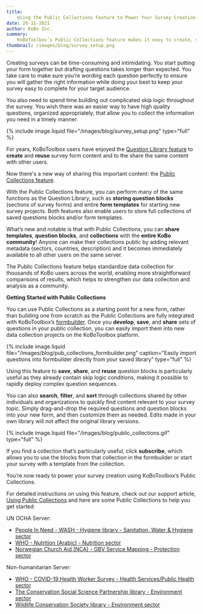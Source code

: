 ```yaml
---
title:
    Using the Public Collections Feature to Power Your Survey Creation
date: 26-11-2021
author: KoBo Inc.
summary:
    KoBoToolbox’s Public Collections feature makes it easy to create, store, and share questions across surveys, teams, and organizations. KoBoToolbox’s Public Collections feature makes it easy to create, store, and share questions across surveys, teams, and organizations.
thumbnail: /images/blog/survey_setup.png
---
```


Creating surveys can be time-consuming and intimidating. You start putting your form together but drafting questions takes longer than expected. You take care to make sure you’re wording each question perfectly to ensure you will gather the right information while doing your best to keep your survey easy to complete for your target audience. 

You also need to spend time building out complicated skip logic throughout the survey. You wish there was an easier way to have high quality questions, organized appropriately, that allow you to collect the information you need in a timely manner. 

{% include image.liquid file="/images/blog/survey_setup.png" type="full" %}

For years, KoBoToolbox users have enjoyed the [Question Library feature](https://support.kobotoolbox.org/question_library.html) to **create** and **reuse** survey form content and to the share the same content with other users.

Now there's a new way of sharing this important content: the [Public Collections feature](https://support.kobotoolbox.org/using_public_collections.html).

With the Public Collections feature, you can perform many of the same functions as the Question Library, such as **storing question blocks** (sections of survey forms) and entire **form templates** for starting new survey projects. Both features also enable users to store full collections of saved questions blocks and/or form templates.

What’s new and notable is that with Public Collections, you can **share templates**, **question blocks**, and **collections** with the **entire KoBo community**! Anyone can make their collections public by adding relevant metadata (sectors, countries, description) and it becomes immediately available to all other users on the same server.

The Public Collections feature helps standardize data collection for thousands of KoBo users across the world, enabling more straightforward comparisons of results, which helps to strengthen our data collection and analysis as a community.

**Getting Started with Public Collections**

You can use Public Collections as a starting point for a new form, rather than building one from scratch as the Public Collections are fully integrated with KoBoToolbox’s [formbuilder](https://support.kobotoolbox.org/formbuilder.html). Once you **develop**, **save**, and **share** sets of questions in your public collection, you can easily import them into new data collection projects on the KoBoToolbox platform.

{% include image.liquid file="/images/blog/pub_collections_formbuilder.png"  caption="Easily import questions into formbuilder directly from your saved library" type="full" %}

Using this feature to **save**, **share**, and **reuse** question blocks is particularly useful as they already contain skip logic conditions, making it possible to rapidly deploy complex question sequences.

You can also **search**, **filter**, and **sort** through collections shared by other individuals and organizations to quickly find content relevant to your survey topic. Simply drag-and-drop the required questions and question blocks into your new form, and then customize them as needed. Edits made in your own library will not affect the original library versions.

{% include image.liquid file="/images/blog/public_collections.gif" type="full" %}

If you find a collection that’s particularly useful, click **subscribe**, which allows you to use the blocks from that collection in the formbuilder or start your survey with a template from the collection.

You’re now ready to power your survey creation using KoBoToolbox’s Public Collections.

For detailed instructions on using this feature, check out our support article, [Using Public Collections](https://support.kobotoolbox.org/using_public_collections.html) and here are some Public Collections to help you get started:

UN OCHA Server:
- [People In Need - WASH - Hygiene library - Sanitation, Water & Hygiene sector](https://kobo.humanitarianresponse.info/#/library/asset/aTT4tDoWmMfQvG8ftuwMEy)
- [WHO - Nutrition (Arabic) - Nutrition sector](https://kobo.humanitarianresponse.info/#/library/asset/aBXA8foUtKsZ6QTXqXkXK7)
- [Norwegian Church Aid (NCA) - GBV Service Mapping - Protection sector](https://kobo.humanitarianresponse.info/#/library/asset/abKqRQHjYPzfc8QXpARs7x)

Non-humanitarian Server:
- [WHO - COVID-19 Health Worker Survey - Health Services/Public Health sector](https://kf.kobotoolbox.org/#/library/asset/aMFHmTfzD8nwDW6iQ39N9E)
- [The Conservation Social Science Partnership library - Environment sector](https://kf.kobotoolbox.org/#/library/asset/amA6gEzGueP5RdxuXtSKvd)
- [Wildlife Conservation Society library - Environment sector](https://kf.kobotoolbox.org/#/library/asset/aDUARi8jTCAkK2ETie9nAe)

